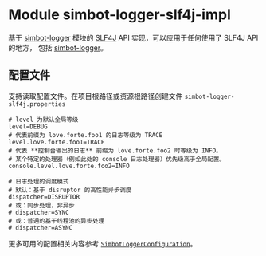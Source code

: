 # Module simbot-logger-slf4j-impl

基于 [simbot-logger](../simbot-logger) 模块的 [SLF4J](http://www.slf4j.org/) API 实现，可以应用于任何使用了 SLF4J API 的地方，
包括 [simbot-logger](../simbot-logger)。


## 配置文件

支持读取配置文件。在项目根路径或资源根路径创建文件 `simbot-logger-slf4j.properties`

```properties
# level 为默认全局等级
level=DEBUG
# 代表前缀为 love.forte.foo1 的日志等级为 TRACE
level.love.forte.foo1=TRACE
# 代表 **控制台输出的日志** 前缀为 love.forte.foo2 时等级为 INFO。
# 某个特定的处理器（例如此处的 console 日志处理器）优先级高于全局配置。
console.level.love.forte.foo2=INFO

# 日志处理的调度模式
# 默认：基于 disruptor 的高性能异步调度
dispatcher=DISRUPTOR
# 或：同步处理，非异步
# dispatcher=SYNC
# 或：普通的基于线程池的异步处理
# dispatcher=ASYNC
```

更多可用的配置相关内容参考 [`SimbotLoggerConfiguration`](src/main/kotlin/love/forte/simbot/logger/slf4j/SimbotLoggerConfiguration.kt)。
